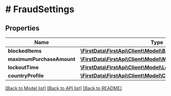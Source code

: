 # # FraudSettings

## Properties

Name | Type | Description | Notes
------------ | ------------- | ------------- | -------------
**blockedItems** | [**\FirstData\FirstApi\Client\Model\BlockedItems**](BlockedItems.md) |  | [optional] 
**maximumPurchaseAmount** | [**\FirstData\FirstApi\Client\Model\MaximumPurchaseAmount[]**](MaximumPurchaseAmount.md) |  | [optional] 
**lockoutTime** | [**\FirstData\FirstApi\Client\Model\LockoutTime**](LockoutTime.md) |  | [optional] 
**countryProfile** | [**\FirstData\FirstApi\Client\Model\CountryProfile**](CountryProfile.md) |  | [optional] 

[[Back to Model list]](../../README.md#documentation-for-models) [[Back to API list]](../../README.md#documentation-for-api-endpoints) [[Back to README]](../../README.md)


